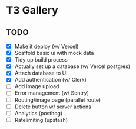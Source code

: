 # T3 Gallery

## TODO

- [x] Make it deploy (w/ Vercel)
- [x] Scaffold basic ui with mock data
- [x] Tidy up build process
- [x] Actually set up a database (w/ Vercel postgres)
- [x] Attach database to UI
- [x] Add authentication (w/ Clerk)
- [ ] Add image upload
- [ ] Error management (w/ Sentry)
- [ ] Routing/image page (parallel route)
- [ ] Delete button w/ server actions
- [ ] Analytics (posthog)
- [ ] Ratelimiting (upstash)
